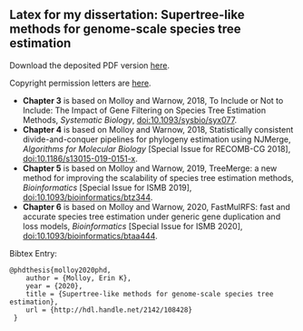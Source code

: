 Latex for my dissertation: Supertree-like methods for genome-scale species tree estimation
---------------------------

Download the deposited PDF version [here](http://hdl.handle.net/2142/108428).


Copyright permission letters are [here](permissions).

+ **Chapter 3** is based on Molloy and Warnow, 2018, To Include or Not to Include: The Impact of Gene Filtering on Species Tree Estimation Methods, *Systematic Biology*, [doi:10.1093/sysbio/syx077](https://doi.org/10.1093/sysbio/syx077).
+ **Chapter 4** is based on Molloy and Warnow, 2018, Statistically consistent divide-and-conquer pipelines for phylogeny estimation using NJMerge, *Algorithms for Molecular Biology* [Special Issue for RECOMB-CG 2018], [doi:10.1186/s13015-019-0151-x](https://doi.org/10.1186/s13015-019-0151-x).
+ **Chapter 5** is based on Molloy and Warnow, 2019, TreeMerge: a new method for improving the scalability of species tree estimation methods, *Bioinformatics* [Special Issue for ISMB 2019], [doi:10.1093/bioinformatics/btz344](https://doi.org/10.1093/bioinformatics/btz344).
+ **Chapter 6** is based on Molloy and Warnow, 2020, FastMulRFS: fast and accurate species tree estimation under generic gene duplication and loss models, *Bioinformatics* [Special Issue for ISMB 2020], [doi:10.1093/bioinformatics/btaa444](https://doi.org/10.1093/bioinformatics/btaa444).

Bibtex Entry:
```
@phdthesis{molloy2020phd,
    author = {Molloy, Erin K},
    year = {2020},
    title = {Supertree-like methods for genome-scale species tree estimation},
    url = {http://hdl.handle.net/2142/108428}
 }
```
